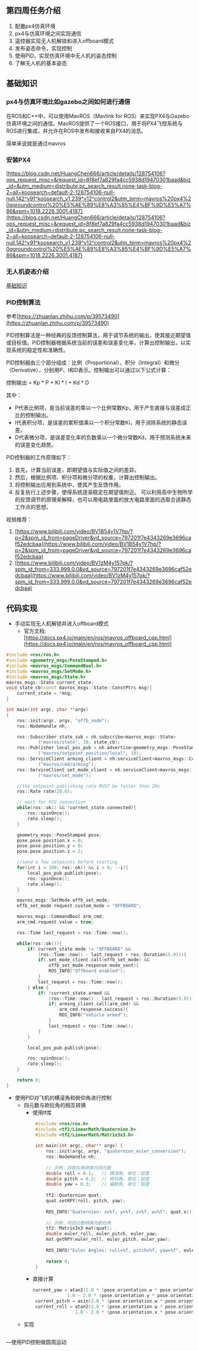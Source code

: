 ## 第四周任务介绍
1. 配置px4仿真环境
2. px4与仿真环境之间实现通信
3. 遥控器实现无人机解锁和进入offboard模式
4. 发布姿态命令，实现控制
5. 使用PID，实现仿真环境中无人机的姿态控制
6. 了解无人机的基本姿态

## 基础知识
### px4与仿真环境比如gazebo之间如何进行通信
在ROS和C++中，可以使用MavROS（Mavlink for ROS）来实现PX4与Gazebo仿真环境之间的通信。MavROS提供了一个ROS接口，用于将PX4飞控系统与ROS进行集成，并允许在ROS中发布和接收来自PX4的消息。

简单来说就是通过mavros
### 安装PX4 
[https://blog.csdn.net/HuangChen666/article/details/128754106?ops_request_misc=&request_id=8f8ef7a829fa4cc5938d19470301baad&biz_id=&utm_medium=distribute.pc_search_result.none-task-blog-2~all~koosearch~default-2-128754106-null-null.142^v91^koosearch_v1,239^v12^control2&utm_term=mavros%20px4%20qgroundcontrol%20%E5%AE%89%E8%A3%85%E4%BF%9D%E5%A7%86&spm=1018.2226.3001.4187](https://blog.csdn.net/HuangChen666/article/details/128754106?ops_request_misc=&request_id=8f8ef7a829fa4cc5938d19470301baad&biz_id=&utm_medium=distribute.pc_search_result.none-task-blog-2~all~koosearch~default-2-128754106-null-null.142^v91^koosearch_v1,239^v12^control2&utm_term=mavros%20px4%20qgroundcontrol%20%E5%AE%89%E8%A3%85%E4%BF%9D%E5%A7%86&spm=1018.2226.3001.4187)
### 无人机姿态介绍
[基础知识](https://github.com/lijun1234567/ros-work/blob/work_1_1/work_1_2%20mavros%3APositionTarget%20%E5%AD%A6%E4%B9%A0/%E5%9F%BA%E7%A1%80%E7%9F%A5%E8%AF%86)
### PID控制算法
参考[https://zhuanlan.zhihu.com/p/39573490](https://zhuanlan.zhihu.com/p/39573490)

PID控制算法是一种经典的反馈控制算法，用于调节系统的输出，使其接近期望值或目标值。PID控制器根据系统当前的误差和误差变化率，计算出控制输出，以实现系统的稳定性和准确性。

PID控制器由三个部分组成：比例（Proportional）、积分（Integral）和微分（Derivative），分别用P、I和D表示。控制输出可以通过以下公式计算：

控制输出 = Kp * P + Ki * I + Kd * D

其中：

- P代表比例项，是当前误差的乘以一个比例常数Kp，用于产生直接与误差成正比的控制输出。
- I代表积分项，是误差的累积值乘以一个积分常数Ki，用于消除系统的静态误差。
- D代表微分项，是误差变化率的负数乘以一个微分常数Kd，用于预测系统未来的误差变化趋势。

PID控制器的工作原理如下：

1. 首先，计算当前误差，即期望值与实际值之间的差异。
2. 然后，根据比例项、积分项和微分项的权重，计算出控制输出。
3. 将控制输出应用到系统中，使其产生反馈作用。
4. 反复执行上述步骤，使得系统逐渐稳定在期望值附近。
可以利用高中生物所学的反馈调节的原理来解释，也可以用电路里面的放大电路里面的选取合适静态工作点的思想。

视频推荐：
1. [https://www.bilibili.com/video/BV1B54y1V7hp/?p=2&spm_id_from=pageDriver&vd_source=797201f7e4343269e3696caf52edcbaa](https://www.bilibili.com/video/BV1B54y1V7hp/?p=2&spm_id_from=pageDriver&vd_source=797201f7e4343269e3696caf52edcbaa)
2. [https://www.bilibili.com/video/BV1zM4y157pk/?spm_id_from=333.999.0.0&vd_source=797201f7e4343269e3696caf52edcbaa](https://www.bilibili.com/video/BV1zM4y157pk/?spm_id_from=333.999.0.0&vd_source=797201f7e4343269e3696caf52edcbaa)
## 代码实现
- 手动实现无人机解锁并进入offboard模式
  - 官方文档:[https://docs.px4.io/main/en/ros/mavros_offboard_cpp.html](https://docs.px4.io/main/en/ros/mavros_offboard_cpp.html)
```c++
#include <ros/ros.h>
#include <geometry_msgs/PoseStamped.h>
#include <mavros_msgs/CommandBool.h>
#include <mavros_msgs/SetMode.h>
#include <mavros_msgs/State.h>
mavros_msgs::State current_state;
void state_cb(const mavros_msgs::State::ConstPtr& msg){
    current_state = *msg;
}

int main(int argc, char **argv)
{
    ros::init(argc, argv, "offb_node");
    ros::NodeHandle nh;

    ros::Subscriber state_sub = nh.subscribe<mavros_msgs::State>
            ("mavros/state", 10, state_cb);
    ros::Publisher local_pos_pub = nh.advertise<geometry_msgs::PoseStamped>
            ("mavros/setpoint_position/local", 10);
    ros::ServiceClient arming_client = nh.serviceClient<mavros_msgs::CommandBool>
            ("mavros/cmd/arming");
    ros::ServiceClient set_mode_client = nh.serviceClient<mavros_msgs::SetMode>
            ("mavros/set_mode");

    //the setpoint publishing rate MUST be faster than 2Hz
    ros::Rate rate(20.0);

    // wait for FCU connection
    while(ros::ok() && !current_state.connected){
        ros::spinOnce();
        rate.sleep();
    }

    geometry_msgs::PoseStamped pose;
    pose.pose.position.x = 0;
    pose.pose.position.y = 0;
    pose.pose.position.z = 2;

    //send a few setpoints before starting
    for(int i = 100; ros::ok() && i > 0; --i){
        local_pos_pub.publish(pose);
        ros::spinOnce();
        rate.sleep();
    }

    mavros_msgs::SetMode offb_set_mode;
    offb_set_mode.request.custom_mode = "OFFBOARD";

    mavros_msgs::CommandBool arm_cmd;
    arm_cmd.request.value = true;

    ros::Time last_request = ros::Time::now();

    while(ros::ok()){
        if( current_state.mode != "OFFBOARD" &&
            (ros::Time::now() - last_request > ros::Duration(5.0))){
            if( set_mode_client.call(offb_set_mode) &&
                offb_set_mode.response.mode_sent){
                ROS_INFO("Offboard enabled");
            }
            last_request = ros::Time::now();
        } else {
            if( !current_state.armed &&
                (ros::Time::now() - last_request > ros::Duration(5.0))){
                if( arming_client.call(arm_cmd) &&
                    arm_cmd.response.success){
                    ROS_INFO("Vehicle armed");
                }
                last_request = ros::Time::now();
            }
        }

        local_pos_pub.publish(pose);

        ros::spinOnce();
        rate.sleep();
    }

    return 0;
}

```
- 使用PID对飞机的横滚角和俯仰角进行控制
  - 四元数与欧拉角的相互转换
     - 使用tf库
       ```c++
        #include <ros/ros.h>
        #include <tf2/LinearMath/Quaternion.h>
        #include <tf2/LinearMath/Matrix3x3.h>
        
        int main(int argc, char** argv) {
            ros::init(argc, argv, "quaternion_euler_conversion");
            ros::NodeHandle nh;
        
            // 示例：将欧拉角转换为四元数
            double roll = 0.1;   // 横滚角，单位：弧度
            double pitch = 0.2;  // 俯仰角，单位：弧度
            double yaw = 0.3;    // 偏航角，单位：弧度
        
            tf2::Quaternion quat;
            quat.setRPY(roll, pitch, yaw);
        
            ROS_INFO("Quaternion: x=%f, y=%f, z=%f, w=%f", quat.x(), quat.y(), quat.z(), quat.w());
        
            // 示例：将四元数转换为欧拉角
            tf2::Matrix3x3 mat(quat);
            double euler_roll, euler_pitch, euler_yaw;
            mat.getRPY(euler_roll, euler_pitch, euler_yaw);
        
            ROS_INFO("Euler Angles: roll=%f, pitch=%f, yaw=%f", euler_roll, euler_pitch, euler_yaw);
        
            return 0;
        }

       ```
     - 直接计算
       ```c++
       current_yaw = atan2(2.0 * (pose.orientation.w * pose.orientation.z + pose.orientation.x * pose.orientation.y),
                    1.0 - 2.0 * (pose.orientation.y * pose.orientation.y + pose.orientation.z * pose.orientation.z));
        current_pitch = asin(2.0 * (pose.orientation.w * pose.orientation.y - pose.orientation.z * pose.orientation.x));
        current_roll = atan2(2.0 * (pose.orientation.w * pose.orientation.x + pose.orientation.y * pose.orientation.z),
                       1.0 - 2.0 * (pose.orientation.x * pose.orientation.x + pose.orientation.y * pose.orientation.y));

       ```
  - 实现
  ```c++
  ```
—使用PID控制做圆周运动
```c++
```
